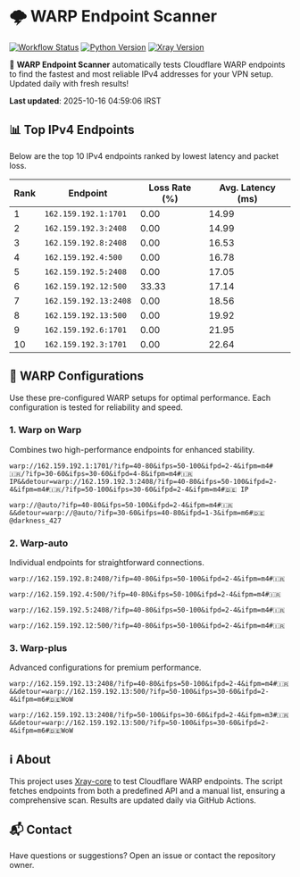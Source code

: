 # 🌩️ WARP Endpoint Scanner

[![Workflow Status](https://github.com/Fril66/your-repo/actions/workflows/main.yml/badge.svg)](https://github.com/Fril66/your-repo/actions)
[![Python Version](https://img.shields.io/badge/python-3.10-blue)](https://www.python.org)
[![Xray Version](https://img.shields.io/badge/Xray-v1.8.23-blue)](https://github.com/XTLS/Xray-core)

🚀 **WARP Endpoint Scanner** automatically tests Cloudflare WARP endpoints to find the fastest and most reliable IPv4 addresses for your VPN setup. Updated daily with fresh results!

**Last updated**: 2025-10-16 04:59:06 IRST

## 📊 Top IPv4 Endpoints
Below are the top 10 IPv4 endpoints ranked by lowest latency and packet loss.


| Rank | Endpoint | Loss Rate (%) | Avg. Latency (ms) |
|------|----------|---------------|-------------------|
| 1 | `162.159.192.1:1701` | 0.00 | 14.99 |
| 2 | `162.159.192.3:2408` | 0.00 | 14.99 |
| 3 | `162.159.192.8:2408` | 0.00 | 16.53 |
| 4 | `162.159.192.4:500` | 0.00 | 16.78 |
| 5 | `162.159.192.5:2408` | 0.00 | 17.05 |
| 6 | `162.159.192.12:500` | 33.33 | 17.14 |
| 7 | `162.159.192.13:2408` | 0.00 | 18.56 |
| 8 | `162.159.192.13:500` | 0.00 | 19.92 |
| 9 | `162.159.192.6:1701` | 0.00 | 21.95 |
| 10 | `162.159.192.3:1701` | 0.00 | 22.64 |

## 🔗 WARP Configurations
Use these pre-configured WARP setups for optimal performance. Each configuration is tested for reliability and speed.

### 1. Warp on Warp
Combines two high-performance endpoints for enhanced stability.
```mupad
warp://162.159.192.1:1701/?ifp=40-80&ifps=50-100&ifpd=2-4&ifpm=m4#🇮🇷/?ifp=30-60&ifps=30-60&ifpd=4-8&ifpm=m4#🇮🇷 IP&&detour=warp://162.159.192.3:2408/?ifp=40-80&ifps=50-100&ifpd=2-4&ifpm=m4#🇮🇷/?ifp=50-100&ifps=30-60&ifpd=2-4&ifpm=m4#🇩🇪 IP
```

```mupad
warp://@auto/?ifp=40-80&ifps=50-100&ifpd=2-4&ifpm=m4#🇮🇷&&detour=warp://@auto/?ifp=30-60&ifps=40-80&ifpd=1-3&ifpm=m6#🇩🇪@darkness_427
```


### 2. Warp-auto
Individual endpoints for straightforward connections.
```mupad
warp://162.159.192.8:2408/?ifp=40-80&ifps=50-100&ifpd=2-4&ifpm=m4#🇮🇷
```

```mupad
warp://162.159.192.4:500/?ifp=40-80&ifps=50-100&ifpd=2-4&ifpm=m4#🇮🇷
```

```mupad
warp://162.159.192.5:2408/?ifp=40-80&ifps=50-100&ifpd=2-4&ifpm=m4#🇮🇷
```

```mupad
warp://162.159.192.12:500/?ifp=40-80&ifps=50-100&ifpd=2-4&ifpm=m4#🇮🇷
```


### 3. Warp-plus
Advanced configurations for premium performance.
```mupad
warp://162.159.192.13:2408/?ifp=40-80&ifps=50-100&ifpd=2-4&ifpm=m4#🇮🇷&&detour=warp://162.159.192.13:500/?ifp=50-100&ifps=30-60&ifpd=2-4&ifpm=m6#🇩🇪WoW
```

```mupad
warp://162.159.192.13:2408/?ifp=50-100&ifps=30-60&ifpd=2-4&ifpm=m3#🇮🇷&&detour=warp://162.159.192.13:500/?ifp=50-100&ifps=30-60&ifpd=2-4&ifpm=m6#🇩🇪WoW
```


## ℹ️ About
This project uses [Xray-core](https://github.com/XTLS/Xray-core) to test Cloudflare WARP endpoints. The script fetches endpoints from both a predefined API and a manual list, ensuring a comprehensive scan. Results are updated daily via GitHub Actions.

## 📬 Contact
Have questions or suggestions? Open an issue or contact the repository owner.

